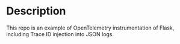 
# Description

This repo is an example of OpenTelemetry instrumentation of Flask, including Trace ID injection into JSON logs.
